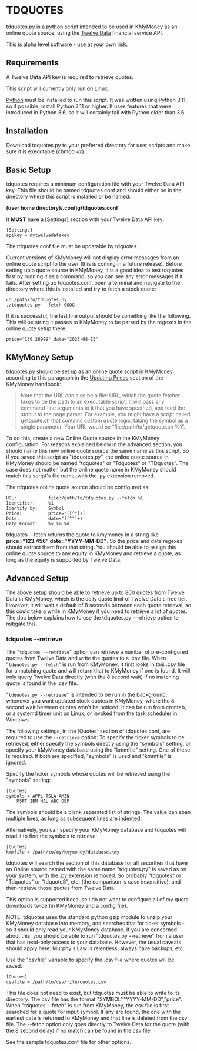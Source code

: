 # TDQUOTES
tdquotes.py is a python script intended to be used in KMyMoney as an online quote source, using the [Twelve Data](https://twelvedata.com/) financial service API. 

This is alpha level software - use at your own risk.

## Requirements
A Twelve Data API key is required to retrieve quotes.  

This script will currently only run on Linux.

[Python](https://www.python.org/) must be installed to run this script. It was written using Python 3.11, so if possible, install Python 3.11 or higher.  It uses features that were introduced in Python 3.6, so it will certainly fail with Python older than 3.6.

## Installation
Download tdquotes.py to your preferred directory for user scripts and make sure it is executable (chmod +x).

## Basic Setup
tdquotes requires a minimum configuration file with your Twelve Data API key. This file should be named tdquotes.conf and should either be in the directory where this script is installed or be named:

**(user home directory)/.config/tdquotes.conf** 

It **MUST** have a [Settings] section with your Twelve Data API key:

```properties
[Settings] 
apikey = mytwelvedatakey
```
The tdquotes.conf file must be updatable by tdquotes.

Current versions of KMyMoney will not display error messages from an online quote script to the user (this is coming in a future release). Before setting up a quote source in KMyMoney, it is a good idea to test tdquotes first by running it as a command, so you can see any error messages if it fails. After setting up tdquotes.conf, open a terminal and navigate to the directory where this is installed and try to fetch a stock quote:

```
cd /path/to/tdquotes.py
./tdquotes.py --fetch GOOG
```
If it is successful, the last line output should be something like the following.  This will be string it passes to KMyMoney to be parsed by the regexes in the online quote setup there:

```
price="130.28999" date="2023-08-15"
```

## KMyMoney Setup
tdquotes.py should be set up as an online quote script in KMyMoney, according to this paragraph in the [Updating Prices](https://docs.kde.org/stable5/en/kmymoney/kmymoney/details.investments.prices.html#details.investments.onlinequotes) section of the KMyMoney handbook:

> Note that the URL can also be a file: URL, which the quote fetcher takes to be the path to an executable script. It will pass any command-line arguments to it that you have specified, and feed the stdout to the page parser. For example, you might have a script called getquote.sh that contains custom quote logic, taking the symbol as a single parameter. Your URL would be “file:/path/to/getquote.sh %1”.

To do this, create a new Online Quote source in the KMyMoney configuration.  For reasons explained below in the advanced section, you should name this new online quote source the same name as this script. So if you saved this script as "tdquotes.py", the online quote source in KMyMoney should be named "tdquotes" or "Tdquotes" or "TDquotes".  The case does not matter, but the online quote name in KMyMoney should match this script's file name, with the .py extension removed.

The tdquotes online quote source should be configured as:

```
URL:            file:/path/to/tdquotes.py --fetch %1
Identifier:     %1
Identify by:    Symbol
Price:          price="([^"]+)
Date:           date="([^"]+)
Date Format:    %y %m %d

```
tdquotes --fetch returns the quote to kmymoney in a string like  **price="123.456" date="YYYY-MM-DD"**. So the price and date regexes should extract them from that string. You should be able to assign this online quote source to any equity in KMyMoney and retrieve a quote, as long as the equity is supported by Twelve Data.

## Advanced Setup
The above setup should be able to retrieve up to 800 quotes from Twelve Data in KMyMoney, which is the daily quote limit of Twelve Data's free tier. However, it will wait a default of 8 seconds between each quote retrieval, so this could take a while in KMyMoney if you need to retrieve a lot of quotes.  The doc below explains how to use the tdquotes.py --retrieve option to mitigate this.

### tdquotes --retrieve
The "`tdquotes --retrieve`" option can retrieve a number of pre-configured quotes from Twelve Data and write the quotes to a .csv file.  When "`tdquotes.py --fetch`" is run from KMyMoney, it first looks in this .csv file for a matching quote and will return that to KMyMoney if one is found. It will only query Twelve Data directly (with the 8 second wait) if no matching quote is found in the .csv file.

"`tdquotes.py --retrieve`" is intended to be run in the background, whenever you want updated stock quotes in KMyMoney, where the 8 second wait between quotes won't be noticed.  It can be run from crontab, or a systemd timer unit on Linux, or invoked from the task scheduler in Windows.

The following settings, in the [Quotes] section of tdquotes.conf, are required to use the `--retrieve` option:
To specify the ticker symbols to be retrieved, either specify the symbols directly using the "symbols" setting, or specify your kMyMoney database using the "kmmfile" setting. One of these is required. If both are specified, "symbols" is used and "kmmfile" is ignored.

Specify the ticker symbols whose quotes will be retrieved using the "symbols" setting:

```properties
[Quotes]
symbols = APPL TSLA AMZN
    MSFT IBM HAL ABC DEF       
```
The symbols should be a blank separated list of strings. The value can span multiple lines, as long as subsequent lines are indented.

Alternatively, you can specify your KMyMoney database and tdquotes will read it to find the symbols to retrieve:

```properties
[Quotes]
kmmfile = /path/to/my/kmymoney/database.kmy
```
tdquotes will search the <SECURITIES/> section of this database for all securities that have an Online source named with the same name "tdquotes.py" is saved as on your system, with the .py extension removed.  So probably "tdquotes" or "Tdquotes" or "tdquoteS", etc. (the comparison is case insensitive), and then retrieve those quotes from Twelve Data.

This option is supported because I do not want to configure all of my quote downloads twice (in KMyMoney and a config file).

NOTE:  tdquotes uses the standard python gzip module to unzip your KMyMoney database into memory, and searches that for ticker symbols - so it should only read your KMyMoney database. If you are concerned about this, you should be able to run "tdquotes.py --retrieve" from a user that has read-only access to your database.  However, the usual caveats should apply here: Murphy's Law is relentless, always have backups, etc.

Use the "csvfile" variable to specify the .csv file where quotes will be saved:

```properties
[Quotes]
csvfile = /path/to/csv/file/quotes.csv
```
This file does not need to exist, but tdquotes must be able to write to its directory.  The csv file has the format "SYMBOL","YYYY-MM-DD","price".  When "tdquotes --fetch" is run from KMyMoney, the csv file is first searched for a quote for input symbol. If any are found, the one with the earliest date is returned to KMyMoney and that line is deleted from the csv file. The --fetch option only goes directly to Twelve Data for the quote (with the 8 second delay) if no match can be found in the csv file.   

See the sample tdquotes.conf file for other options. 